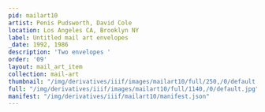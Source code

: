 ```yaml
---
pid: mailart10
artist: Penis Pudsworth, David Cole
location: Los Angeles CA, Brooklyn NY
label: Untitled mail art envelopes
_date: 1992, 1986
description: 'Two envelopes '
order: '09'
layout: mail_art_item
collection: mail-art
thumbnail: "/img/derivatives/iiif/images/mailart10/full/250,/0/default.jpg"
full: "/img/derivatives/iiif/images/mailart10/full/1140,/0/default.jpg"
manifest: "/img/derivatives/iiif/mailart10/manifest.json"
---
```

